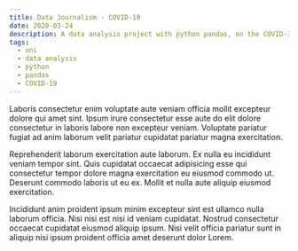 ```yaml
---
title: Data Journalism - COVID-19
date: 2020-03-24
description: A data analysis project with python pandas, on the COVID-19 data of the ECDC.
tags:
  - uni
  - data analysis
  - python
  - pandas
  - COVID-19
---
```


Laboris consectetur enim voluptate aute veniam officia mollit excepteur dolore qui amet sint. Ipsum irure consectetur esse aute do elit dolore consectetur in laboris labore non excepteur veniam. Voluptate pariatur fugiat ad anim laborum velit pariatur cupidatat pariatur magna exercitation.

Reprehenderit laborum exercitation aute laborum. Ex nulla eu incididunt veniam tempor sint. Quis cupidatat occaecat adipisicing esse qui consectetur tempor dolore magna exercitation eu eiusmod commodo ut. Deserunt commodo laboris ut eu ex. Mollit et nulla aute aliquip eiusmod exercitation.

Incididunt anim proident ipsum minim excepteur sint est ullamco nulla laborum officia. Nisi nisi est nisi id veniam cupidatat. Nostrud consectetur occaecat cupidatat eiusmod aliquip ipsum. Nisi velit officia pariatur sunt in aliquip nisi ipsum proident officia amet deserunt dolor Lorem.
